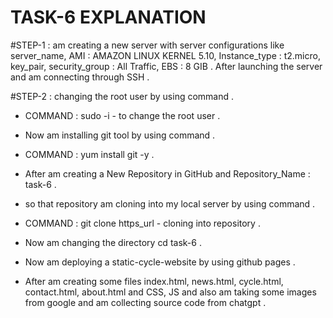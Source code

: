 # TASK-6 EXPLANATION

#STEP-1 : am creating a new server with server configurations like server_name, AMI : AMAZON LINUX KERNEL 5.10, Instance_type : t2.micro, key_pair, security_group : All Traffic, EBS : 8 GIB . After launching the server and am connecting through SSH .

#STEP-2 : changing the root user by using command .

- COMMAND : sudo -i - to change the root user .

- Now am installing git tool by using command .

- COMMAND : yum install git -y .

- After am creating a New Repository in GitHub and Repository_Name : task-6 .

- so that repository am cloning into my local server by using command .

- COMMAND : git clone https_url - cloning into repository .

- Now am changing the directory   cd task-6 .

- Now am deploying a static-cycle-website by using github pages .

- After am creating some files index.html, news.html, cycle.html, contact.html, about.html and CSS, JS and also am taking some images from google and am collecting source code from chatgpt .
